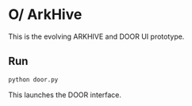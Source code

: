 # O/ ArkHive

This is the evolving ARKHIVE and DOOR UI prototype.

## Run

```bash
python door.py
```

This launches the DOOR interface.
